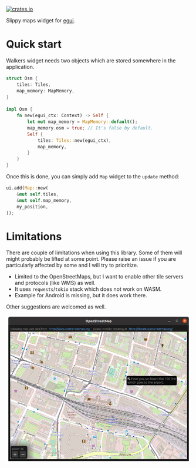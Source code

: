 [![crates.io](https://img.shields.io/crates/v/walkers.svg)](https://crates.io/crates/walkers)

Slippy maps widget for [egui](https://github.com/emilk/egui).

# Quick start

Walkers widget needs two objects which are stored somewhere in the application.

```rust
struct Osm {
    tiles: Tiles,
    map_memory: MapMemory,
}

impl Osm {
    fn new(egui_ctx: Context) -> Self {
        let mut map_memory = MapMemory::default();
        map_memory.osm = true; // It's false by default.
        Self {
            tiles: Tiles::new(egui_ctx),
            map_memory,
        }
    }
}
```

Once this is done, you can simply add `Map` widget to the `update` method:

```rust
ui.add(Map::new(
    &mut self.tiles,
    &mut self.map_memory,
    my_position,
));
```

# Limitations

There are couple of limitations when using this library. Some of them will
might probably be lifted at some point. Please raise an issue if you are
particularly affected by some and I will try to prioritize.

* Limited to the OpenStreetMaps, but I want to enable other tile servers and
  protocols (like WMS) as well.
* It uses `reqwests`/`tokio` stack which does not work on WASM.
* Example for Android is missing, but it does work there.

Other suggestions are welcomed as well.

![Screenshot](screenshot.png)

